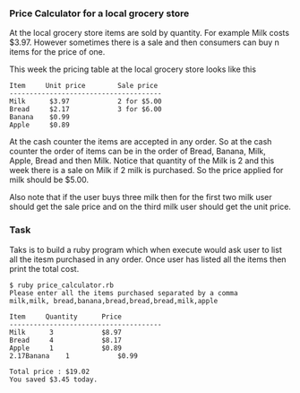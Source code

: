 ### Price Calculator for a local grocery store

At the local grocery store items are sold by quantity. For example Milk costs $3.97. However sometimes there is a sale and then consumers can buy n items for the price of one. 

This week the pricing table at the local grocery store looks like this

```
Item     Unit price        Sale price
--------------------------------------
Milk      $3.97            2 for $5.00
Bread     $2.17            3 for $6.00
Banana    $0.99
Apple     $0.89
```

At the cash counter the items are accepted in any order. So at the cash counter the order of items can be in the order of Bread, Banana, Milk, Apple, Bread and then Milk. Notice that quantity of the Milk is 2 and this week there is a sale on Milk if 2 milk is purchased. So the price applied for milk should be $5.00.

Also note that if the user buys three milk then for the first two milk user should get the sale price and on the third milk user should get the unit price.

### Task

Taks is to build a ruby program which when execute would ask user to list all the itesm purchased in any order. Once user has listed all the items then print the total cost.

``` 
$ ruby price_calculator.rb
Please enter all the items purchased separated by a comma
milk,milk, bread,banana,bread,bread,bread,milk,apple

Item     Quantity      Price
--------------------------------------
Milk      3            $8.97
Bread     4            $8.17
Apple     1            $0.89
2.17Banana    1            $0.99  

Total price : $19.02
You saved $3.45 today.

```
